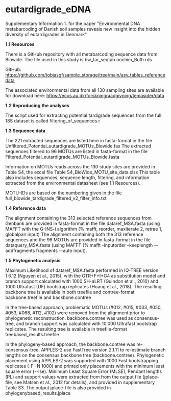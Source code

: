 # eutardigrade_eDNA
Supplementary Information 1. for the paper "Environmental DNA metabarcoding of Danish soil samples reveals new insight into the hidden diversity of eutardigrades in Denmark"


**1.1	Resources**

There is a GitHub repository with all metabarcoding sequence data from Biowide. The file used in this study is bw_tar_seqtab.nochim_Both.rds

GitHub: https://github.com/tobiasgf/sample_storage/tree/main/asv_tables_referencedata 

The associated environmental data from all 130 sampling sites are available for download here: https://ecos.au.dk/forskningraadgivning/temasider/data 

**1.2	Reproducing the analyses**

The script used for extracting potential tardigrade sequences from the full 18S dataset is called filtering_of_sequences.r 


**1.3	Sequence data**

The 221 extracted sequences are listed here in fasta-format in the file Unfiltered_Potential_eutardigrade_MOTUs_Biowide.fas
The extracted sequences filtered to 96 MOTUs are listed in fasta-format in the file Filtered_Potential_eutardigrade_MOTUs_Biowide.fasta

Information on MOTUs reads across the 130 study sites are provided in Table S4, the excel file  Table S4_BioWide_MOTU_site_data.xlsx
This table also includes sequences, sequence length, filtering, and information extracted from the environmental datasheet (see 1.1 Resources). 

MOTU-IDs are based on the numbering given in the file full_biowide_tardigrade_filtered_v2_filter_info.txt


**1.4	Reference data** 

The alignment containing the 313 selected reference sequences from Genbank are provided in fasta-format in the file dataref_MSA.fasta (using MAFFT with the G-INS-i algorithm (% mafft, reorder, maxiterate 2, retree 1, globalpair input)
The alignment containing both the 313 reference sequences and the 96 MOTUs are provided in fasta-format in the file dataquery_MSA.fasta (using MAFFT (% mafft -inputorder –keeplength --addfragments fragments --auto input).


**1.5	Phylogenetic analysis** 

Maximum Likelihood of dataref_MSA.fasta performed in IQ-TREE version 1.6.12 (Nguyen et al., 2015), with the GTR+F+I+G4 as substitution model and branch support calculated with 1000 SH-aLRT (Guindon et al., 2010) and 1000 Ultrafast (UF) bootstrap replicates (Hoang et al., 2018). 
The resulting backbone tree is available in both treefile and contree-format backbone.treefile and backbone.contree

In the tree-based approach, problematic MOTUs (#012, #015, #033, #050, #053, #068, #112, #102) were removed from the alignment prior to phylogenetic reconstruction. backbone.contree was used as consensus-tree, and branch support was calculated with 10.000 Ultrafast bootstrap replicates. 
The resulting tree is available in treefile-format treebased_results.treefile

In the phylogeny-based approach, the backbone.contree was re-consensus-tree. APPLES-2 use FastTree version 2.1.11 to re-estimate branch lengths on the consensus backbone tree (backbone.contree). Phylogenetic placement using APPLES-2 was supported with 1000 Fast bootstrapping replicates (-F -N 1000) and printed only placements with the minimum least square error (--lse).  Minimum Least Square Error (MLSE), Pendant lengths (PL) and support values were extracted from from the output file (jplace-file, see Matsen et al., 2012 for details), and provided in supplementary Table S3. The output jplace-file is also provided in phylogenybased_results.jplace
